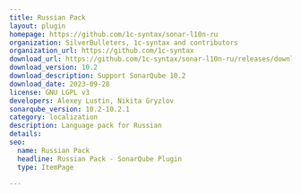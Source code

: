 ```yaml
---
title: Russian Pack
layout: plugin
homepage: https://github.com/1c-syntax/sonar-l10n-ru
organization: SilverBulleters, 1c-syntax and contributors
organization_url: https://github.com/1c-syntax
download_url: https://github.com/1c-syntax/sonar-l10n-ru/releases/download/v10.2/sonar-l10n-ru-plugin-10.2.jar
download_version: 10.2
download_description: Support SonarQube 10.2
download_date: 2023-09-28
license: GNU LGPL v3
developers: Alexey Lustin, Nikita Gryzlov
sonarqube_version: 10.2-10.2.1
category: localization
description: Language pack for Russian
details: 
seo:
  name: Russian Pack
  headline: Russian Pack - SonarQube Plugin
  type: ItemPage

---
```

